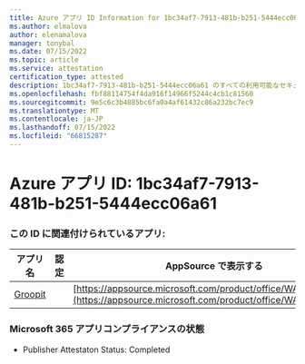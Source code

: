 ```yaml
---
title: Azure アプリ ID Information for 1bc34af7-7913-481b-b251-5444ecc06a61
ms.author: elmalova
author: elenamalova
manager: tonybal
ms.date: 07/15/2022
ms.topic: article
ms.service: attestation
certification_type: attested
description: 1bc34af7-7913-481b-b251-5444ecc06a61 のすべての利用可能なセキュリティとコンプライアンス情報。
ms.openlocfilehash: fbf88114754f4da916f14966f5244c4cb1c81560
ms.sourcegitcommit: 9e5c6c3b4885bc6fa0a4af61432c86a232bc7ec9
ms.translationtype: MT
ms.contentlocale: ja-JP
ms.lasthandoff: 07/15/2022
ms.locfileid: "66815287"
---
```

# <a name="azure-app-id-1bc34af7-7913-481b-b251-5444ecc06a61"></a>Azure アプリ ID: 1bc34af7-7913-481b-b251-5444ecc06a61


### <a name="apps-associated-with-this-id"></a>この ID に関連付けられているアプリ:
| **アプリ名** | **認定** | **AppSource で表示する** |
|--------------|---------------|-----------------------|
| [Groopit](../forward/WA200003818.md) |  | [https://appsource.microsoft.com/product/office/WA200003818](https://appsource.microsoft.com/product/office/WA200003818) |

### <a name="microsoft-365-app-compliance-status"></a>Microsoft 365 アプリコンプライアンスの状態
- Publisher Attestaton Status: Completed
